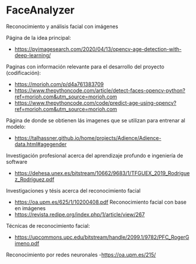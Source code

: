 # FaceAnalyzer
Reconocimiento y análisis facial con imágenes

Página de la idea principal:
- https://pyimagesearch.com/2020/04/13/opencv-age-detection-with-deep-learning/

Paginas con información relevante para el desarrollo del proyecto (codificación):
- https://morioh.com/p/d4a761383709
- https://www.thepythoncode.com/article/detect-faces-opencv-python?ref=morioh.com&utm_source=morioh.com
- https://www.thepythoncode.com/code/predict-age-using-opencv?ref=morioh.com&utm_source=morioh.com

Página de donde se obtienen lás imagenes que se utilizan para entrenar al modelo:
- https://talhassner.github.io/home/projects/Adience/Adience-data.html#agegender

Investigación profesional acerca del aprendizaje profundo e ingeniería de software
- https://dehesa.unex.es/bitstream/10662/9683/1/TFGUEX_2019_Rodriguez_Rodriguez.pdf

Investigaciones y tésis acerca del reconocimiento facial
- https://oa.upm.es/625/1/10200408.pdf
Reconocimiento facial con base en imágenes
- https://revista.redipe.org/index.php/1/article/view/267

Técnicas de reconocimiento facial:
- https://upcommons.upc.edu/bitstream/handle/2099.1/9782/PFC_RogerGimeno.pdf

Reconocimiento por redes neuronales
-https://oa.upm.es/215/
